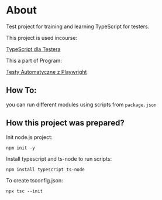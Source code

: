 # About

Test project for training and learning TypeScript for testers.

This project is used incourse:

[TypeScript dla Testera](https://jaktestowac.pl/course/typescript-dla-testera/)

This a part of Program:

[Testy Automatyczne z Playwright](https://jaktestowac.pl/playwright/)

## How To:

you can run different modules using scripts from `package.json`

## How this project was prepared?

Init node.js project:

```
npm init -y
```

Install typescript and ts-node to run scripts:

```
npm install typescript ts-node
```

To create tsconfig.json:

```
npx tsc --init
```
